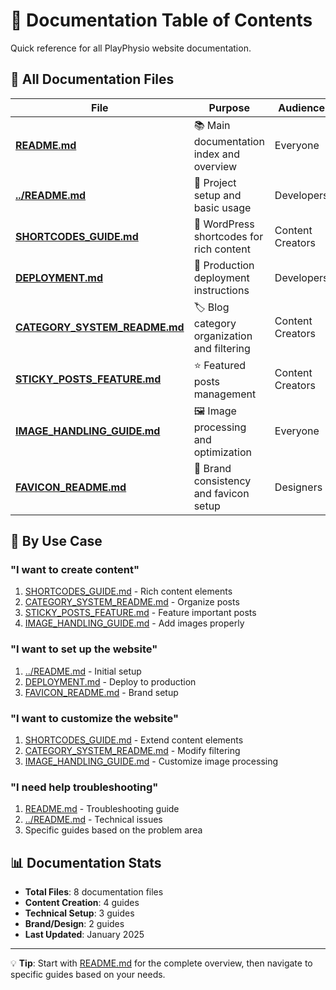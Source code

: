 # 📑 Documentation Table of Contents

Quick reference for all PlayPhysio website documentation.

## 📁 All Documentation Files

| File | Purpose | Audience |
|------|---------|----------|
| **[README.md](README.md)** | 📚 Main documentation index and overview | Everyone |
| **[../README.md](../README.md)** | 🚀 Project setup and basic usage | Developers |
| **[SHORTCODES_GUIDE.md](SHORTCODES_GUIDE.md)** | 🎨 WordPress shortcodes for rich content | Content Creators |
| **[DEPLOYMENT.md](DEPLOYMENT.md)** | 🚀 Production deployment instructions | Developers |
| **[CATEGORY_SYSTEM_README.md](CATEGORY_SYSTEM_README.md)** | 🏷️ Blog category organization and filtering | Content Creators |
| **[STICKY_POSTS_FEATURE.md](STICKY_POSTS_FEATURE.md)** | ⭐ Featured posts management | Content Creators |
| **[IMAGE_HANDLING_GUIDE.md](IMAGE_HANDLING_GUIDE.md)** | 🖼️ Image processing and optimization | Everyone |
| **[FAVICON_README.md](FAVICON_README.md)** | 🎯 Brand consistency and favicon setup | Designers |

## 🎯 By Use Case

### "I want to create content"
1. [SHORTCODES_GUIDE.md](SHORTCODES_GUIDE.md) - Rich content elements
2. [CATEGORY_SYSTEM_README.md](CATEGORY_SYSTEM_README.md) - Organize posts
3. [STICKY_POSTS_FEATURE.md](STICKY_POSTS_FEATURE.md) - Feature important posts
4. [IMAGE_HANDLING_GUIDE.md](IMAGE_HANDLING_GUIDE.md) - Add images properly

### "I want to set up the website"
1. [../README.md](../README.md) - Initial setup
2. [DEPLOYMENT.md](DEPLOYMENT.md) - Deploy to production
3. [FAVICON_README.md](FAVICON_README.md) - Brand setup

### "I want to customize the website"
1. [SHORTCODES_GUIDE.md](SHORTCODES_GUIDE.md) - Extend content elements
2. [CATEGORY_SYSTEM_README.md](CATEGORY_SYSTEM_README.md) - Modify filtering
3. [IMAGE_HANDLING_GUIDE.md](IMAGE_HANDLING_GUIDE.md) - Customize image processing

### "I need help troubleshooting"
1. [README.md](README.md) - Troubleshooting guide
2. [../README.md](../README.md) - Technical issues
3. Specific guides based on the problem area

## 📊 Documentation Stats

- **Total Files**: 8 documentation files
- **Content Creation**: 4 guides
- **Technical Setup**: 3 guides  
- **Brand/Design**: 2 guides
- **Last Updated**: January 2025

---

💡 **Tip**: Start with [README.md](README.md) for the complete overview, then navigate to specific guides based on your needs.

